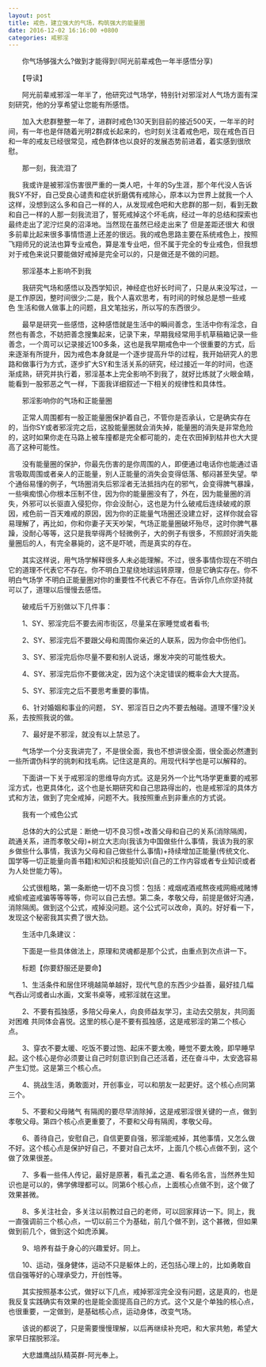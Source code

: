 ```yaml
---
layout: post
title: 戒色，建立强大的气场，构筑强大的能量圈
date: 2016-12-02 16:16:00 +0800
categories: 戒邪淫
---
```


　　你气场够强大么?做到才能得到!(阿光前辈戒色一年半感悟分享)
　　【导读】
　　阿光前辈戒邪淫一年半了，他研究过气场学，特别针对邪淫对人气场方面有深刻研究，他的分享希望让您能有所感悟。
　　加入大悲群整整一年了，进群时戒色130天到目前的接近500天，一年半的时间，有一年也是伴随着光明2群成长起来的，也时刻关注着戒色吧，现在戒色百日和一年的戒友已经很常见，戒色群体也以良好的发展态势前进着，着实感到很欣慰。
　　那一刻，我流泪了
　　我或许是被邪淫伤害很严重的一类人吧，十年的Sy生涯，那个年代没人告诉我SY不好，自己受良心谴责和症状折磨偶有戒除心，原本以为世界上就我一个人这样，没想到这么多和自己一样的人，从发现戒色吧和大悲群的那一刻，看到无数和自己一样的人那一刻我流泪了，誓死戒掉这个坏毛病，经过一年的总结和探索也最终走出了泥泞烂臭的沼泽地。当然现在虽然已经走出来了 但是差距还很大 和很多前辈比起来很多事情悟道上还差的很远。我的戒色思路主要在系统戒色上，按照飞翔师兄的说法也算专业戒色，算是准专业吧，但不属于完全的专业戒色，但我想对于戒色来说只要能做好戒掉是完全可以的，只是做还是不做的问题。
　　邪淫基本上影响不到我
　　我研究气场和感悟以及西学知识，神经症也好长时间了，只是从来没写过，一是工作原因，整时间很少;二是，我个人喜欢思考，有时间的时候总是想一些戒色 生活和做人做事上的问题，且文笔拙劣，所以写的东西很少。
　　最早是研究一些感悟，这种感悟就是生活中的瞬间善念，生活中你有淫念，自然也有善念，不妨把善念搜集起来，记录下来，早期我经常用手机草稿箱记录一些善念，一个周可以记录接近100多条，这也是我早期戒色中一个很重要的方式，后来逐渐有所提升，因为戒色本身就是一个逐步提高升华的过程，我开始研究人的思路和做事行为方式，逐步扩大SY和生活关系的研究，经过接近一年的时间，也逐渐成熟，研究并执行着，邪淫基本上完全影响不到我了，就好比练就了火眼金睛，能看到一股邪恶之气一样，下面我详细叙述一下相关的规律性和具体性。
　　邪淫影响你的气场和正能量圈
　　正常人周围都有一股正能量圈保护着自己，不管你是否承认，它是确实存在的，当你SY或者邪淫完之后，这股能量圈就会消失掉，能量圈的消失是非常危险的，这时如果你走在马路上被车撞都是完全都可能的，走在农田掉到枯井也大大提高了这种可能性。
　　没有能量圈的保护，你最先伤害的是你周围的人，即便通过电话你也能通过语言吸取周围或者亲人的正能量，别人正能量的消失会变得低落、郁闷甚至失望。举个通俗易懂的例子，气场圈消失后邪淫者无法抵挡内在的邪气，会变得脾气暴躁，一些嗔痴恨心你根本压制不住，因为你的能量圈没有了，外在，因为能量圈的消失，外邪可以长驱直入侵犯你，你会没耐心，这也是为什么破戒后连续破戒的原因，戒色前一百天难戒的原因，因为你的正能量气场圈还没建立好，这样你就会容易理解了，再比如，你和你妻子天天吵架，气场正能量圈破坏殆尽，这时你脾气暴躁，没耐心等等，这只是我举得两个轻微例子，大的例子有很多，不照顾好消失能量圈后的人，有完全暴毙的，这不是吓唬，而是真实的存在。
　　其实这样说，用气场学解释很多人未必能理解。不过，很多事情你现在不明白它的道理不代表它不存在。你不明白卫星绕地球运转原理，但是它确实存在。你不明白气场学 不明白正能量圈对你的重要性不代表它不存在。告诉你几点你坚持就可以了，道理以后慢慢去感悟。
　　破戒后千万别做以下几件事：
　　1、SY、邪淫完后不要去闹市街区，尽量呆在家睡觉或者看书;
　　2、SY、邪淫完后不要跟父母和周围你亲近的人联系，因为你会中伤他们。
　　3、SY、邪淫完后你尽量不要和别人说话，爆发冲突的可能性极大。
　　4、SY、邪淫完后你不要做决定，因为这个决定错误的概率会大大提高。
　　5、SY、邪淫完之后不要思考重要的事情。
　　6、针对婚姻和事业的问题， SY、邪淫百日之内不要去触碰。道理不懂?没关系，去按照我说的做。
　　7、最好是不邪淫，就没有以上禁忌了。
　　气场学一个分支我讲完了，不是很全面，我也不想讲很全面，很全面必然遭到一些所谓伪科学的挑刺和找毛病。记住这是真的。用现代科学也是可以解释的。
　　下面讲一下关于戒邪淫的思维导向方式。这是另外一个比气场学更重要的戒邪淫方式，也更具体化，这个也是长期研究和自己思路得出的，也是戒邪淫的具体方式和方法，做到了完全戒掉，问题不大。我按照重点到非重点的方式说。
　　我有一个戒色公式
　　总体的大的公式是：断绝一切不良习惯+改善父母和自己的关系(消除隔阂，疏通关系，进而孝敬父母)+树立大志向(我该为中国做些什么事情，我该为我的家乡做些什么事情，我该为父母和自己做些什么事情)+持续增加正能量(传统文化、国学等一切正能量向善书籍)和知识和技能知识(自己的工作内容或者专业知识或者为人处世能力等)。
　　公式很粗略，第一条断绝一切不良习惯：包括：戒烟戒酒戒熬夜戒网瘾戒赌博戒偷戒盗戒骗等等等等，你可以自己去想。第二条，孝敬父母，前提是做好沟通，消除隔阂。做到这个公式，戒掉没问题。这个公式可以改命，真的。好好看一下，发现这个秘密我其实费了很大劲。
　　生活中几条建议：
　　下面是一些具体做法上，原理和灵魂都是那个公式，由重点到次点讲一下。
　　标题【你要舒服还是要命】
　　1、生活条件和居住环境越简单越好，现代气息的东西少少益善，最好挂几幅气吞山河或者山水画，文案书桌等，戒邪淫就在这里。
　　2、不要有孤独感，多陪父母亲人，向良师益友学习，主动去交朋友，共同面对困难 共同体会喜悦。这里的核心是不要有孤独感，这是戒邪淫的第二个核心点。
　　3、穿衣不要太暖、吃饭不要过饱、起床不要太晚，睡觉不要太晚，即早睡早起。这个核心是你必须要让自己时刻意识到自己还活着，还在奋斗中，太安逸容易产生幻觉。这是第三个核心点。
　　4、挑战生活，勇敢面对，开创事业，可以和朋友一起更好。这个核心点同第三个。
　　5、不要和父母赌气 有隔阂的要尽早消除掉，这是戒邪淫很关键的一点，做到孝敬父母。第四个核心点更重要了，不要和父母有隔阂，孝敬父母。
　　6、善待自己，安慰自己，自信更要自强，邪淫能戒掉，其他事情，又怎么做不好。这个核心点是保护好自己，不要对自己太坏，上面几个核心点做不到，这个做了效果很差。
　　7、多看一些伟人传记，最好是原著，看孔孟之道、看名师名言，当然养生知识也是可以的，佛学佛理都可以。同第6个核心点，上面核心点做不到，这个做了效果甚微。
　　8、多关注社会，多关注以前教过自己的老师，可以回家拜访一下。同上，我一直强调前三个核心点，一切以前三个为基础，前几个做不到，这个甚微，但如果做到前几个，做到这个如虎添翼。
　　9、培养有益于身心的兴趣爱好。同上。
　　10、运动，强身健体，运动不只是躯体上的，还包括心理上的，比如勇敢自信自强等好的心理承受力，开创性等。
　　其实按照基本公式，做好以下几点，戒掉邪淫完全没有问题，这是真的，也是我反复实践确实有效果的也是能全面提高自己的方式。这个又是个单独的核心点，也很重要，一定做到，是基础核心点，运动身体，改变气场。
　　该说的都说了，只是需要慢慢理解，以后再继续补充吧，和大家共勉，希望大家早日摆脱邪淫。
　　大悲雄鹰战队精英群-阿光奉上。